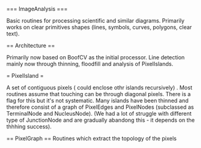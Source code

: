 === ImageAnalysis ===

Basic routines for processing scientific and similar diagrams. Primarily works on clear primitives shapes (lines,
symbols, curves, polygons, clear text).

== Architecture ==

Primarily now based on BoofCV as the initial processor. Line detection mainly now through thinning, floodfill and
analysis of PixelIslands.

= PixelIsland =

A set of contiguous pixels ( could enclose othr islands recursively) . Most routines assume that touching can be through
diagonal pixels. There is a flag for this but it's not systematic. Many islands have been thinned and therefore consist
of a graph of PixelEdges and PixelNodes (subclassed as TerminalNode and NucleusNode). (We had a lot of struggle with 
different type of JunctionNode and are gradually abandong this - it depends on the thhhing success).

== PixelGraph ==
Routines which extract the topology of the pixels



